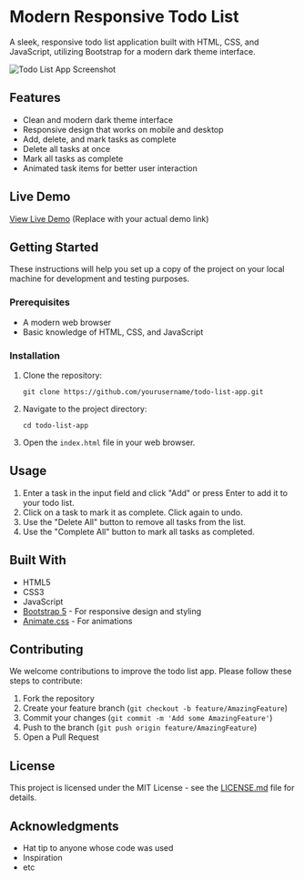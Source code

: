 # Modern Responsive Todo List

A sleek, responsive todo list application built with HTML, CSS, and JavaScript, utilizing Bootstrap for a modern dark theme interface.

![Todo List App Screenshot](https://via.placeholder.com/800x400.png?text=Todo+List+App+Screenshot)

## Features

- Clean and modern dark theme interface
- Responsive design that works on mobile and desktop
- Add, delete, and mark tasks as complete
- Delete all tasks at once
- Mark all tasks as complete
- Animated task items for better user interaction

## Live Demo

[View Live Demo](https://aytekinkaplan.github.io/todo-list-app) (Replace with your actual demo link)

## Getting Started

These instructions will help you set up a copy of the project on your local machine for development and testing purposes.

### Prerequisites

- A modern web browser
- Basic knowledge of HTML, CSS, and JavaScript

### Installation

1. Clone the repository:

   ```
   git clone https://github.com/yourusername/todo-list-app.git
   ```

2. Navigate to the project directory:

   ```
   cd todo-list-app
   ```

3. Open the `index.html` file in your web browser.

## Usage

1. Enter a task in the input field and click "Add" or press Enter to add it to your todo list.
2. Click on a task to mark it as complete. Click again to undo.
3. Use the "Delete All" button to remove all tasks from the list.
4. Use the "Complete All" button to mark all tasks as completed.

## Built With

- HTML5
- CSS3
- JavaScript
- [Bootstrap 5](https://getbootstrap.com/) - For responsive design and styling
- [Animate.css](https://animate.style/) - For animations

## Contributing

We welcome contributions to improve the todo list app. Please follow these steps to contribute:

1. Fork the repository
2. Create your feature branch (`git checkout -b feature/AmazingFeature`)
3. Commit your changes (`git commit -m 'Add some AmazingFeature'`)
4. Push to the branch (`git push origin feature/AmazingFeature`)
5. Open a Pull Request

## License

This project is licensed under the MIT License - see the [LICENSE.md](LICENSE.md) file for details.

## Acknowledgments

- Hat tip to anyone whose code was used
- Inspiration
- etc
